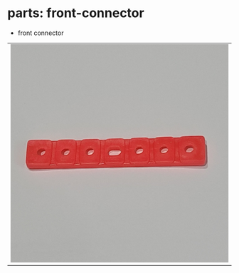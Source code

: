 # parts: front-connector

- front connector

|   |
| --- |
| ![image](https://github.com/kamangir/assets2/raw/main/bluer-sbc/parts/front-connector.jpg?raw=true) |
